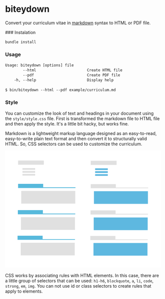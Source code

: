 # biteydown

Convert your curriculum vitae in [markdown] syntax to HTML or PDF file.


### Instalation

    bundle install


### Usage

    Usage: biteydown [options] file
            --html                       Create HTML file
            --pdf                        Create PDF file
        -h, --help                       Display help

    $ bin/biteydown --html --pdf example/curriculum.md


### Style

You can customize the look of text and headings in your document using the `style/style.css` file. First is transformed the markdown file to HTML file and then apply the style. It's a little bit hacky, but works fine.

Markdown is a lightweight markup language designed as an easy-to-read, easy-to-write plain text format and then convert it to structurally valid HTML. So, CSS selectors can be used to customize the curriculum.

![image](https://github.com/arturoherrero/biteydown/raw/master/cv-css-selectors.png)

CSS works by associating rules with HTML elements. In this case, there are a little group of selectors that can be used: `h1-h6`, `blockquote`, `a`, `li`, `code`, `strong`, `em`, `img`. You can not use id or class selectors to create rules that apply to elements.


[markdown]: http://daringfireball.net/projects/markdown/
